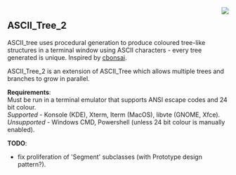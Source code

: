 <img src="https://user-images.githubusercontent.com/73485794/176770667-5bf39898-8135-4013-b184-28edcc1187c7.gif" align="right">

## ASCII_Tree_2

ASCII_tree uses procedural generation to produce coloured tree-like structures in a terminal window using ASCII characters - every tree generated is unique. Inspired by [cbonsai](https://gitlab.com/jallbrit/cbonsai). 

ASCII_Tree_2 is an extension of ASCII_Tree which allows multiple trees and branches to grow in parallel. 

__Requirements__: <br>
Must be run in a terminal emulator that supports ANSI escape codes and 24 bit colour. <br>
_Supported_ - Konsole (KDE), Xterm, Iterm (MacOS), libvte (GNOME, Xfce). <br>
_Unsupported_ - Windows CMD, Powershell (unless 24 bit colour is manually enabled).

__TODO__: <br>
 - fix proliferation of 'Segment' subclasses (with Prototype design pattern?).
